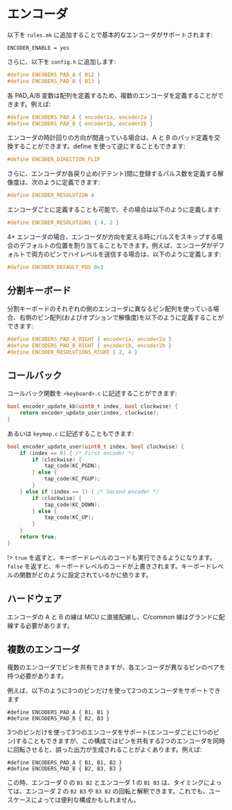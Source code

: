 # エンコーダ

<!---
  original document: 0.14.14:docs/feature_encoders.md
  git diff 0.14.14 HEAD -- docs/feature_encoders.md | cat
-->

以下を `rules.mk` に追加することで基本的なエンコーダがサポートされます:

```make
ENCODER_ENABLE = yes
```

さらに、以下を `config.h` に追加します:

```c
#define ENCODERS_PAD_A { B12 }
#define ENCODERS_PAD_B { B13 }
```

各 PAD_A/B 変数は配列を定義するため、複数のエンコーダを定義することができます。例えば:

```c
#define ENCODERS_PAD_A { encoder1a, encoder2a }
#define ENCODERS_PAD_B { encoder1b, encoder2b }
```

エンコーダの時計回りの方向が間違っている場合は、A と B のパッド定義を交換することができます。define を使って逆にすることもできます:

```c
#define ENCODER_DIRECTION_FLIP
```

さらに、エンコーダが各戻り止め(デテント)間に登録するパルス数を定義する解像度は、次のように定義できます:

```c
#define ENCODER_RESOLUTION 4
```

エンコーダごとに定義することも可能で、その場合は以下のように定義します:

```c
#define ENCODER_RESOLUTIONS { 4, 2 }
```

4× エンコーダの場合、エンコーダが方向を変える時にパルスをスキップする場合のデフォルトの位置を割り当てることもできます。例えば、エンコーダがデフォルトで両方のピンでハイレベルを送信する場合は、以下のように定義します:

```c
#define ENCODER_DEFAULT_POS 0x3
```

## 分割キーボード

分割キーボードのそれぞれの側のエンコーダに異なるピン配列を使っている場合、右側のピン配列(およびオプションで解像度)を以下のように定義することができます:

```c
#define ENCODERS_PAD_A_RIGHT { encoder1a, encoder2a }
#define ENCODERS_PAD_B_RIGHT { encoder1b, encoder2b }
#define ENCODER_RESOLUTIONS_RIGHT { 2, 4 }
```

## コールバック

コールバック関数を `<keyboard>.c` に記述することができます:

```c
bool encoder_update_kb(uint8_t index, bool clockwise) {
    return encoder_update_user(index, clockwise);
}
```

あるいは `keymap.c` に記述することもできます:

```c
bool encoder_update_user(uint8_t index, bool clockwise) {
    if (index == 0) { /* First encoder */
        if (clockwise) {
            tap_code(KC_PGDN);
        } else {
            tap_code(KC_PGUP);
        }
    } else if (index == 1) { /* Second encoder */
        if (clockwise) {
            tap_code(KC_DOWN);
        } else {
            tap_code(KC_UP);
        }
    }
    return true;
}
```

!> `true` を返すと、キーボードレベルのコードも実行できるようになります。`false` を返すと、キーボードレベルのコードが上書きされます。キーボードレベルの関数がどのように設定されているかに依ります。

## ハードウェア

エンコーダの A と B の線は MCU に直接配線し、C/common 線はグランドに配線する必要があります。

## 複数のエンコーダ

複数のエンコーダでピンを共有できますが、各エンコーダが異なるピンのペアを持つ必要があります。

例えば、以下のように3つのピンだけを使って2つのエンコーダをサポートできます
```
#define ENCODERS_PAD_A { B1, B1 }
#define ENCODERS_PAD_B { B2, B3 }
```

3つのピンだけを使って3つのエンコーダをサポート(エンコーダごとに1つのピン)することもできますが、この構成ではピンを共有する2つのエンコーダを同時に回転させると、誤った出力が生成されることがよくあります。例えば:
```
#define ENCODERS_PAD_A { B1, B1, B2 }
#define ENCODERS_PAD_B { B2, B3, B3 }
```
この時、エンコーダ 0 の `B1 B2` とエンコーダ 1 の `B1 B3` は、タイミングによっては、エンコーダ 2 の `B2 B3` や `B3 B2` の回転と解釈できます。これでも、ユースケースによっては便利な構成かもしれません。
